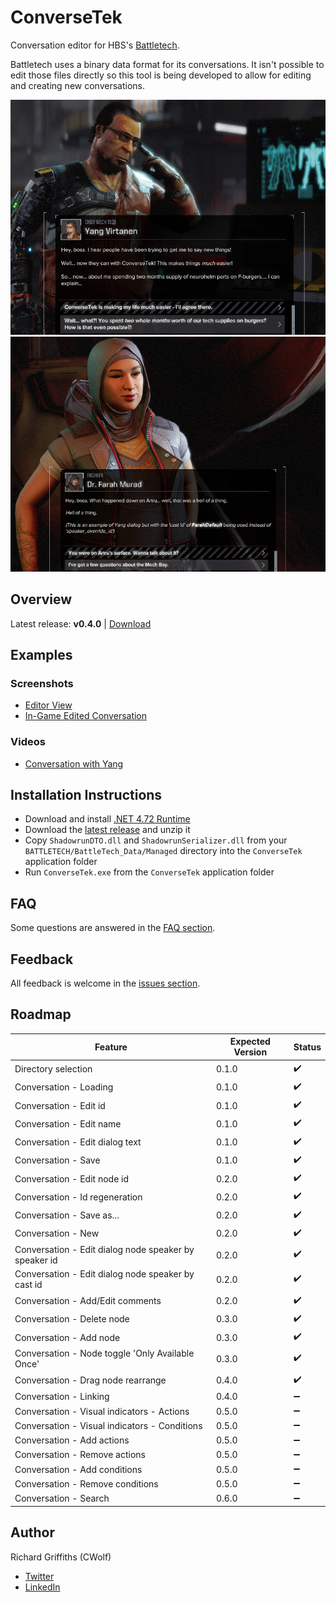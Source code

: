 # ConverseTek

Conversation editor for HBS's [Battletech](http://battletechgame.com/).

Battletech uses a binary data format for its conversations. It isn't possible to edit those files directly so this tool is being developed to allow for editing and creating new conversations.

![Example Conversation Edit](./docs/images/conversetek-example.png)
![Example Speaker Override](./docs/images/conversetek-example-speaker-override.png)

## Overview

Latest release: **v0.4.0** | [Download](https://github.com/CWolfs/ConverseTek/releases/tag/v0.4.0)

## Examples

### Screenshots

* [Editor View](https://raw.githubusercontent.com/CWolfs/ConverseTek/develop/docs/images/0.3.0/conversetek-example.png)
* [In-Game Edited Conversation](https://raw.githubusercontent.com/CWolfs/ConverseTek/develop/docs/images/conversetek-example.png)

### Videos

* [Conversation with Yang](https://www.youtube.com/watch?v=JcjByWyr1lM)

## Installation Instructions

* Download and install [.NET 4.72 Runtime](https://www.microsoft.com/net/download/thank-you/net472)
* Download the [latest release](https://github.com/CWolfs/ConverseTek/releases/) and unzip it
* Copy `ShadowrunDTO.dll` and `ShadowrunSerializer.dll` from your `BATTLETECH/BattleTech_Data/Managed` directory into the `ConverseTek` application folder
* Run `ConverseTek.exe` from the `ConverseTek` application folder

## FAQ

Some questions are answered in the [FAQ section](https://github.com/CWolfs/ConverseTek/blob/master/docs/faq.md).

## Feedback

All feedback is welcome in the [issues section](https://github.com/CWolfs/ConverseTek/issues).

## Roadmap

| Feature | Expected Version | Status  |
| ------- | ---------------- | ------- |
| Directory selection | 0.1.0 | :heavy_check_mark: |
| Conversation - Loading | 0.1.0 | :heavy_check_mark: |
| Conversation - Edit id | 0.1.0 | :heavy_check_mark: |
| Conversation - Edit name | 0.1.0 | :heavy_check_mark: |
| Conversation - Edit dialog text | 0.1.0 | :heavy_check_mark: |
| Conversation - Save | 0.1.0 | :heavy_check_mark: |
| Conversation - Edit node id | 0.2.0 | :heavy_check_mark: |
| Conversation - Id regeneration | 0.2.0 | :heavy_check_mark: |
| Conversation - Save as... | 0.2.0 | :heavy_check_mark: |
| Conversation - New | 0.2.0 | :heavy_check_mark: |
| Conversation - Edit dialog node speaker by speaker id | 0.2.0 | :heavy_check_mark: |
| Conversation - Edit dialog node speaker by cast id | 0.2.0 | :heavy_check_mark: |
| Conversation - Add/Edit comments | 0.2.0 | :heavy_check_mark: |
| Conversation - Delete node | 0.3.0 | :heavy_check_mark: |
| Conversation - Add node | 0.3.0 | :heavy_check_mark: |
| Conversation - Node toggle 'Only Available Once' | 0.3.0 | :heavy_check_mark: |
| Conversation - Drag node rearrange | 0.4.0 | :heavy_check_mark: |
| Conversation - Linking | 0.4.0 | :heavy_minus_sign: |
| Conversation - Visual indicators - Actions | 0.5.0 | :heavy_minus_sign: |
| Conversation - Visual indicators - Conditions | 0.5.0 | :heavy_minus_sign: |
| Conversation - Add actions | 0.5.0 | :heavy_minus_sign: |
| Conversation - Remove actions | 0.5.0 | :heavy_minus_sign: |
| Conversation - Add conditions | 0.5.0 | :heavy_minus_sign: |
| Conversation - Remove conditions | 0.5.0 | :heavy_minus_sign: |
| Conversation - Search | 0.6.0 | :heavy_minus_sign: |

## Author

Richard Griffiths (CWolf)
  * [Twitter](https://twitter.com/CWolf)
  * [LinkedIn](https://www.linkedin.com/in/richard-griffiths-436b7a19/)